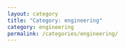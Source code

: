 ```yaml
---
layout: category
title: "Category: engineering"
category: engineering
permalink: /categories/engineering/
---
```

